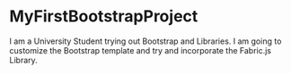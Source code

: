 # MyFirstBootstrapProject
I am a University Student trying out Bootstrap and Libraries.  I am going to customize the Bootstrap template and try and incorporate the Fabric.js Library.
